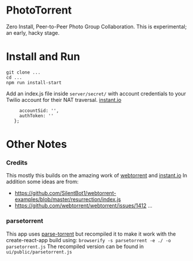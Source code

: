 # PhotoTorrent
Zero Install, Peer-to-Peer Photo Group Collaboration. 
This is experimental; an early, hacky stage.

# Install and Run

```
git clone ...
cd ...
npm run install-start
```

Add an index.js file inside `server/secret/` with account credentials 
to your Twilio account for their NAT traversal. [instant.io](https://github.com/webtorrent/instant.io)
```exports.twilio = {
     accountSid: '',
     authToken: ''
   };
```

# Other Notes

### Credits

This mostly this builds on the amazing work of 
[webtorrent](https://github.com/webtorrent/webtorrent) and
 [instant.io](https://github.com/webtorrent/instant.io)
In addition some ideas are from:
* https://github.com/SilentBot1/webtorrent-examples/blob/master/resurrection/index.js
* https://github.com/webtorrent/webtorrent/issues/1412
...

### parsetorrent
This app uses [parse-torrent](https://github.com/webtorrent/parse-torrent) 
but recompiled it to make it work with the create-react-app build using: 
`browserify -s parsetorrent -e ./ -o parsetorrent.js`
The recompiled version can be found in `ui/public/parsetorrent.js`


